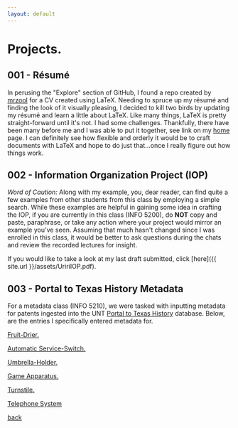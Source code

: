 ```yaml
---
layout: default
---
```

# Projects.

## 001 - Résumé

In perusing the "Explore" section of GitHub, I found a repo created by [mrzool](https://github.com/mrzool/cv-boilerplate) for a CV created using LaTeX. Needing to spruce up my résumé and finding the look of it visually pleasing, I decided to kill two birds by updating my résumé and learn a little about LaTeX. Like many things, LaTeX is pretty straight-forward until it's not. I had some challenges. Thankfully, there have been many before me and I was able to put it together, see link on my [home](aouriri.github.io) page. I can definitely see how flexible and orderly it would be to craft documents with LaTeX and hope to do just that...once I really figure out how things work.


## 002 - Information Organization Project (IOP)

*Word of Caution:* Along with my example, you, dear reader, can find quite a few examples from other students from this class by employing a simple search. While these examples are helpful in gaining some idea in crafting the IOP, if you are currently in this class (INFO 5200), do **NOT** copy and paste, paraphrase, or take any action where your project would mirror an example you've seen. Assuming that much hasn't changed since I was enrolled in this class, it would be better to ask questions during the chats and review the recorded lectures for insight.

If you would like to take a look at my last draft submitted, click [here]({{ site.url }}/assets/UririIOP.pdf).


## 003 - Portal to Texas History Metadata

For a metadata class (INFO 5210), we were tasked with inputting metadata for patents ingested into the UNT [Portal to Texas History](https://texashistory.unt.edu/) database. Below, are the entries I specifically entered metadata for.

[Fruit-Drier.](https://texashistory.unt.edu/ark:/67531/metapth858263/)

[Automatic Service-Switch.](https://texashistory.unt.edu/ark:/67531/metapth858039/)

[Umbrella-Holder.](https://texashistory.unt.edu/ark:/67531/metapth859640/)

[Game Apparatus.](https://texashistory.unt.edu/ark:/67531/metapth858071/)

[Turnstile.](https://texashistory.unt.edu/ark:/67531/metapth859511/)

[Telephone System](https://texashistory.unt.edu/ark:/67531/metapth859180/)



[back](./)
